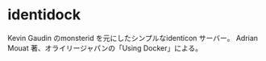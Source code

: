 identidock
==========
Kevin Gaudin のmonsterid を元にしたシンプルなidenticon サーバー。
Adrian Mouat 著、オライリージャパンの「Using Docker」による。
